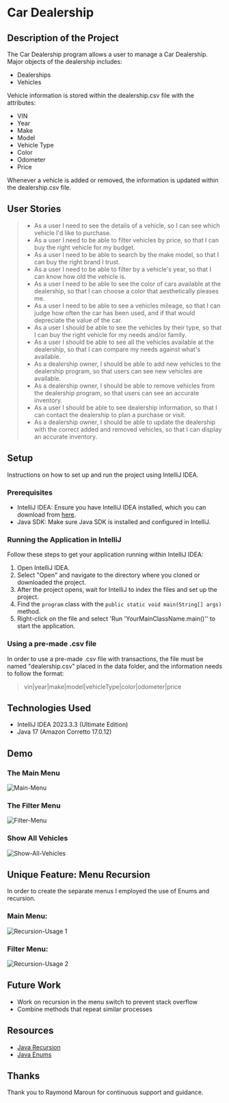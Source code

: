 # Car Dealership

## Description of the Project

The Car Dealership program allows a user to manage a Car Dealership. Major objects of the dealership includes:
- Dealerships
- Vehicles

Vehicle information is stored within the dealership.csv file with the attributes:
- VIN
- Year
- Make
- Model
- Vehicle Type
- Color
- Odometer
- Price

Whenever a vehicle is added or removed, the information is updated within the dealership.csv file.

## User Stories
> - As a user I need to see the details of a vehicle, so I can see which vehicle I'd like to purchase.
> - As a user I need to be able to filter vehicles by price, so that I can buy the right vehicle for my budget.
> - As a user I need to be able to search by the make model, so that I can buy the right brand I trust.
> - As a user I need to be able to filter by a vehicle's year, so that I can know how old the vehicle is.
> - As a user I need to be able to see the color of cars available at the dealership, so that I can choose a color that aesthetically pleases me.
> - As a user I need to be able to see a vehicles mileage, so that I can judge how often the car has been used, and if that would depreciate the value of the car.
> - As a user I should be able to see the vehicles by their type, so that I can buy the right vehicle for my needs and/or family.
> - As a user I should be able to see all the vehicles available at the dealership, so that I can compare my needs against what's available.
> - As a dealership owner, I should be able to add new vehicles to the dealership program, so that users can see new vehicles are available.
> - As a dealership owner, I should be able to remove vehicles from the dealership program, so that users can see an accurate inventory.
> - As a user I should be able to see dealership information, so that I can contact the dealership to plan a purchase or visit.
> - As a dealership owner, I should be able to update the dealership with the correct added and removed vehicles, so that I can display an accurate inventory.


## Setup

Instructions on how to set up and run the project using IntelliJ IDEA.

### Prerequisites

- IntelliJ IDEA: Ensure you have IntelliJ IDEA installed, which you can download from [here](https://www.jetbrains.com/idea/download/).
- Java SDK: Make sure Java SDK is installed and configured in IntelliJ.

### Running the Application in IntelliJ

Follow these steps to get your application running within IntelliJ IDEA:

1. Open IntelliJ IDEA.
2. Select "Open" and navigate to the directory where you cloned or downloaded the project.
3. After the project opens, wait for IntelliJ to index the files and set up the project.
4. Find the `program` class with the `public static void main(String[] args)` method.
5. Right-click on the file and select 'Run 'YourMainClassName.main()'' to start the application.

### Using a pre-made .csv file

In order to use a pre-made .csv file with transactions, the file must be named "dealership.csv" placed in the data folder,
and the information needs to follow the format:
> vin|year|make|model|vehicleType|color|odometer|price


## Technologies Used

- IntelliJ IDEA 2023.3.3 (Ultimate Edition)
- Java 17 (Amazon Corretto 17.0.12)

## Demo
### The Main Menu
![Main-Menu](imgs/Main-Menu.PNG)

### The Filter Menu
![Filter-Menu](imgs/Filter-Menu.PNG)

### Show All Vehicles
![Show-All-Vehicles](imgs/Show-All-Vehicles.PNG)

## Unique Feature: Menu Recursion
In order to create the separate menus I employed the use of Enums and recursion.

### Main Menu:
![Recursion-Usage 1](imgs/Recursion1.PNG)

### Filter Menu:
![Recursion-Usage 2](imgs/Recursion2.PNG)


## Future Work

- Work on recursion in the menu switch to prevent stack overflow
- Combine methods that repeat similar processes

## Resources

- [Java Recursion](https://www.w3schools.com/java/java_recursion.asp)
- [Java Enums](https://www.w3schools.com/java/java_enums.asp)

## Thanks

Thank you to Raymond Maroun for continuous support and guidance.